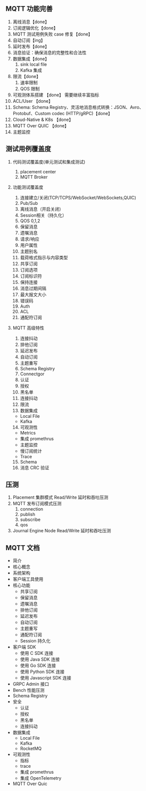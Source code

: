 ## MQTT 功能完善
1. 离线消息【done】
2. 订阅逻辑优化【done】
3. MQTT 测试用例失败 case 修复【done】
4. 自动订阅【ing】
5. 延时发布【done】
6. 消息验证：确保消息的完整性和合法性
7. 数据集成【done】
   1. sink local file
   2. Kafka 集成
8. 限流【done】
   1. 速率限制
   2. QOS 限制
9. 可观测体系搭建 【done】 需要继续丰富指标
10. ACL/User 【done】
11. Schema: Schema Registry、灵活地消息格式转换：JSON、Avro、Protobuf、Custom codec (HTTP/gRPC)【done】
12. Cloud-Native & K8s 【done】
13. MQTT Over QUIC 【done】
14. 主题监控

## 测试用例覆盖度
1. 代码测试覆盖度(单元测试和集成测试)
   1. placement center
   2. MQTT Broker
2. 功能测试覆盖度
   1. 连接建立/关闭(TCP/TCPS/WebSocket/WebSockets,QUIC)
   2. Pub/Sub
   3. 离线消息（开启关闭）
   4. Session相关（持久化）
   5. QOS 0,1,2
   6. 保留消息
   7. 遗嘱消息
   8. 请求/响应
   9.  用户属性
   10. 主题别名
   11. 载荷格式指示与内容类型
   12. 共享订阅
   13. 订阅选项
   14. 订阅标识符
   15. 保持连接
   16. 消息过期间隔
   17. 最大报文大小
   18. 错误码
   19. Auth
   20. ACL
   21. 通配符订阅
  
3. MQTT 高级特性
   1.  连接抖动
   2.  排他订阅
   3.  延迟发布
   4.  自动订阅
   5.  主题重写
   6.  Schema Registry
   7.  Connectgor
   8.  认证
   9.  授权
   10. 黑名单
   11. 连接抖动
   12. 限流
   13. 数据集成
     - Local File
     - Kafka
   14. 可观测性
      -  Metrics
      -  集成 promethrus
      -  主题监控
      -  慢订阅统计
      -  Trace
   15. Schema
   16. 消息 CRC 验证

## 压测
1. Placement 集群模式 Read/Write 延时和吞吐压测
2. MQTT 发布订阅模式压测
   1. connection
   2. publish
   3. subscribe
   4. qos
3. Journal Engine Node Read/Write 延时和吞吐压测

## MQTT 文档
- 简介
- 核心概念
- 系统架构
- 客户端工具使用
- 核心功能
  - 共享订阅
  - 保留消息
  - 遗嘱消息
  - 排他订阅
  - 延迟发布
  - 自动订阅
  - 主题重写
  - 通配符订阅
  - Session 持久化
- 客户端 SDK
  - 使用 C SDK 连接
  - 使用 Java SDK 连接
  - 使用 Go SDK 连接
  - 使用 Python SDK 连接
  - 使用 Javascript SDK 连接
- GRPC Admin 接口
- Bench 性能压测
- Schema Registry
- 安全
  - 认证
  - 授权
  - 黑名单
  - 连接抖动
- 数据集成
  - Local File
  - Kafka
  - RocketMQ
-  可观测性
   -  指标
   -  trace
   -  集成 promethrus
   -  集成 OpenTelemetry
-  MQTT Over Quic